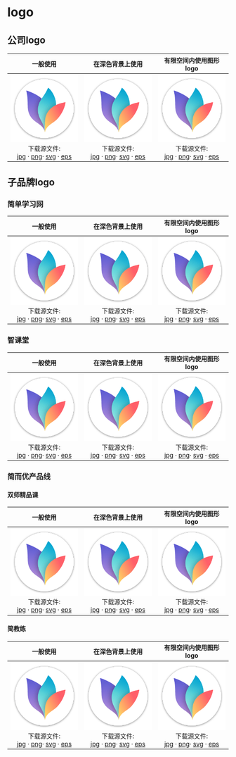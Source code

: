 # logo

## 公司logo

|一般使用|在深色背景上使用|有限空间内使用图形logo|
|:--:|:--:|:--:|
|![logo](./assets/imgs/264bde5a-d298-128a-fc9a-40865b5dd616.png) <br> 下载源文件: <br> [jpg](./assets/imgs/jdlogo-jd100-jpg.zip)  · [png](./assets/imgs/jdlogo-jd100-png.zip)· [svg](./assets/imgs/jdlogo-jd100-svg.zip)  · [eps](./assets/imgs/jdlogo-jd100-eps.zip)  |![logo](./assets/imgs/264bde5a-d298-128a-fc9a-40865b5dd616.png) <br> 下载源文件: <br> [jpg](./assets/imgs/jdlogo-jd100-jpg.zip)  · [png](./assets/imgs/jdlogo-jd100-png.zip)· [svg](./assets/imgs/jdlogo-jd100-svg.zip)  · [eps](./assets/imgs/jdlogo-jd100-eps.zip)  |![logo](./assets/imgs/264bde5a-d298-128a-fc9a-40865b5dd616.png) <br> 下载源文件: <br> [jpg](./assets/imgs/jdlogo-jd100-jpg.zip)  · [png](./assets/imgs/jdlogo-jd100-png.zip)· [svg](./assets/imgs/jdlogo-jd100-svg.zip)  · [eps](./assets/imgs/jdlogo-jd100-eps.zip)  |

## 子品牌logo

### 简单学习网

|一般使用|在深色背景上使用|有限空间内使用图形logo|
|:--:|:--:|:--:|
|![简单学习网](./assets/imgs/264bde5a-d298-128a-fc9a-40865b5dd616.png) <br> 下载源文件: <br> [jpg](./assets/imgs/jdlogo-jd100-jpg.zip)  · [png](./assets/imgs/jdlogo-jd100-png.zip)· [svg](./assets/imgs/jdlogo-jd100-svg.zip)  · [eps](./assets/imgs/jdlogo-jd100-eps.zip)  |![简单学习网](./assets/imgs/264bde5a-d298-128a-fc9a-40865b5dd616.png) <br> 下载源文件: <br> [jpg](./assets/imgs/jdlogo-jd100-jpg.zip)  · [png](./assets/imgs/jdlogo-jd100-png.zip)· [svg](./assets/imgs/jdlogo-jd100-svg.zip)  · [eps](./assets/imgs/jdlogo-jd100-eps.zip)  |![简单学习网](./assets/imgs/264bde5a-d298-128a-fc9a-40865b5dd616.png) <br> 下载源文件: <br> [jpg](./assets/imgs/jdlogo-jd100-jpg.zip)  · [png](./assets/imgs/jdlogo-jd100-png.zip)· [svg](./assets/imgs/jdlogo-jd100-svg.zip)  · [eps](./assets/imgs/jdlogo-jd100-eps.zip)  |

### 智课堂

|一般使用|在深色背景上使用|有限空间内使用图形logo|
|:--:|:--:|:--:|
|![智课堂](./assets/imgs/264bde5a-d298-128a-fc9a-40865b5dd616.png) <br> 下载源文件: <br> [jpg](./assets/imgs/jdlogo-jd100-jpg.zip)  · [png](./assets/imgs/jdlogo-jd100-png.zip)· [svg](./assets/imgs/jdlogo-jd100-svg.zip)  · [eps](./assets/imgs/jdlogo-jd100-eps.zip)  |![智课堂](./assets/imgs/264bde5a-d298-128a-fc9a-40865b5dd616.png) <br> 下载源文件: <br> [jpg](./assets/imgs/jdlogo-jd100-jpg.zip)  · [png](./assets/imgs/jdlogo-jd100-png.zip)· [svg](./assets/imgs/jdlogo-jd100-svg.zip)  · [eps](./assets/imgs/jdlogo-jd100-eps.zip)  |![智课堂](./assets/imgs/264bde5a-d298-128a-fc9a-40865b5dd616.png) <br> 下载源文件: <br> [jpg](./assets/imgs/jdlogo-jd100-jpg.zip)  · [png](./assets/imgs/jdlogo-jd100-png.zip)· [svg](./assets/imgs/jdlogo-jd100-svg.zip)  · [eps](./assets/imgs/jdlogo-jd100-eps.zip)  |

### 简而优产品线

#### 双师精品课

|一般使用|在深色背景上使用|有限空间内使用图形logo|
|:--:|:--:|:--:|
|![双师精品课](./assets/imgs/264bde5a-d298-128a-fc9a-40865b5dd616.png) <br> 下载源文件: <br> [jpg](./assets/imgs/jdlogo-jd100-jpg.zip)  · [png](./assets/imgs/jdlogo-jd100-png.zip)· [svg](./assets/imgs/jdlogo-jd100-svg.zip)  · [eps](./assets/imgs/jdlogo-jd100-eps.zip)  |![双师精品课](./assets/imgs/264bde5a-d298-128a-fc9a-40865b5dd616.png) <br> 下载源文件: <br> [jpg](./assets/imgs/jdlogo-jd100-jpg.zip)  · [png](./assets/imgs/jdlogo-jd100-png.zip)· [svg](./assets/imgs/jdlogo-jd100-svg.zip)  · [eps](./assets/imgs/jdlogo-jd100-eps.zip)  |![双师精品课](./assets/imgs/264bde5a-d298-128a-fc9a-40865b5dd616.png) <br> 下载源文件: <br> [jpg](./assets/imgs/jdlogo-jd100-jpg.zip)  · [png](./assets/imgs/jdlogo-jd100-png.zip)· [svg](./assets/imgs/jdlogo-jd100-svg.zip)  · [eps](./assets/imgs/jdlogo-jd100-eps.zip)  |

#### 简教练

|一般使用|在深色背景上使用|有限空间内使用图形logo|
|:--:|:--:|:--:|
|![简教练](./assets/imgs/264bde5a-d298-128a-fc9a-40865b5dd616.png) <br> 下载源文件: <br> [jpg](./assets/imgs/jdlogo-jd100-jpg.zip)  · [png](./assets/imgs/jdlogo-jd100-png.zip)· [svg](./assets/imgs/jdlogo-jd100-svg.zip)  · [eps](./assets/imgs/jdlogo-jd100-eps.zip)  |![简教练](./assets/imgs/264bde5a-d298-128a-fc9a-40865b5dd616.png) <br> 下载源文件: <br> [jpg](./assets/imgs/jdlogo-jd100-jpg.zip)  · [png](./assets/imgs/jdlogo-jd100-png.zip)· [svg](./assets/imgs/jdlogo-jd100-svg.zip)  · [eps](./assets/imgs/jdlogo-jd100-eps.zip)  |![简教练](./assets/imgs/264bde5a-d298-128a-fc9a-40865b5dd616.png) <br> 下载源文件: <br> [jpg](./assets/imgs/jdlogo-jd100-jpg.zip)  · [png](./assets/imgs/jdlogo-jd100-png.zip)· [svg](./assets/imgs/jdlogo-jd100-svg.zip)  · [eps](./assets/imgs/jdlogo-jd100-eps.zip)  |
